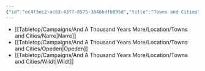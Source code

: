 ```yaml
---
{"id":"ec4f3ec2-ac63-43f7-8575-3846bdfb895d","title":"Towns and Cities","description":"The towns and cities.","publish":true,"date_created":"Thursday, April 11th 2024, 5:25:44 pm","date_modified":"Thursday, April 11th 2024, 5:30:20 pm","cssclasses":["mado-heading"],"path":"Tabletop/Campaigns/And A Thousand Years More/Location/Towns and Cities/index.md","permalink":"/tabletop/campaigns/and-a-thousand-years-more/location/towns-and-cities/index/","PassFrontmatter":true}
---
```



- [[Tabletop/Campaigns/And A Thousand Years More/Location/Towns and Cities/Narre\|Narre]]
- [[Tabletop/Campaigns/And A Thousand Years More/Location/Towns and Cities/Opeden\|Opeden]]
- [[Tabletop/Campaigns/And A Thousand Years More/Location/Towns and Cities/Wildt\|Wildt]]

